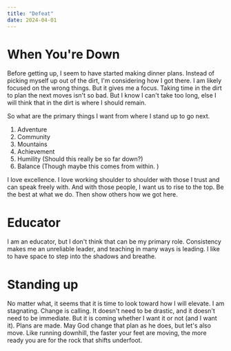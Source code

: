 ```yaml
---
title: "Defeat"
date: 2024-04-01
---
```


# When You're Down
Before getting up, I seem to have started making dinner plans. Instead of picking myself up out of the dirt, I'm considering how I got there. I am likely focused on the wrong things. But it gives me a focus. Taking time in the dirt to plan the next moves isn't so bad. But I know I can't take too long, else I will think that in the dirt is where I should remain. 

So what are the primary things I want from where I stand up to go next. 
1. Adventure
2. Community
3. Mountains
4. Achievement
5. Humility (Should this really be so far down?)
6. Balance (Though maybe this comes from within. )

I love excellence. I love working shoulder to shoulder with those I trust and can speak freely with. And with those people, I want us to rise to the top. Be the best at what we do. Then show others how we got here. 

# Educator 
I am an educator, but I don't think that can be my primary role. Consistency makes me an unreliable leader, and teaching in many ways is leading. I like to have space to step into the shadows and breathe. 

# Standing up
No matter what, it seems that it is time to look toward how I will elevate. I am stagnating. Change is calling. It doesn't need to be drastic, and it doesn't need to be immediate. But it is coming whether I want it or not (and I want it). Plans are made. May God change that plan as he does, but let's also move. Like running downhill, the faster your feet are moving, the more ready you are for the rock that shifts underfoot. 